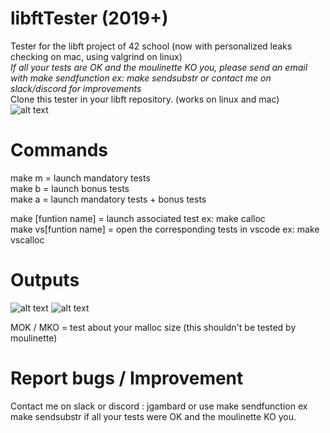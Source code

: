 # libftTester (2019+)

Tester for the libft project of 42 school (now with personalized leaks checking on mac, using valgrind on linux)  
*If all your tests are OK and the moulinette KO you, please send an email with make sendfunction ex: make sendsubstr or contact me on slack/discord for improvements*  
Clone this tester in your libft repository. (works on linux and mac)  
![alt text](https://i.imgur.com/EWmbpxx.png)


# Commands
make m = launch mandatory tests  
make b = launch bonus tests  
make a = launch mandatory tests + bonus tests 

make [funtion name] = launch associated test ex: make calloc  
make vs[funtion name] = open the corresponding tests in vscode ex: make vscalloc  


# Outputs

![alt text](https://i.imgur.com/en8rJpS.png)
![alt text](https://i.imgur.com/ZvzhIoZ.png)

MOK / MKO = test about your malloc size (this shouldn't be tested by moulinette)  

# Report bugs / Improvement
Contact me on slack or discord : jgambard or use make sendfunction ex make sendsubstr if all your tests were OK and the moulinette KO you.  

